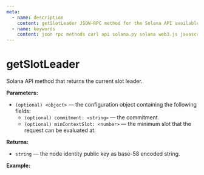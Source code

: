 ```yaml
---
meta:
  - name: description
    content: getSlotLeader JSON-RPC method for the Solana API available with examples in Solana web3.js, Solana.py, and cURL.
  - name: keywords
    content: json rpc methods curl api solana.py solana web3.js javascript python solana 
---
```


# getSlotLeader

Solana API method that returns the current slot leader. 

**Parameters:** 

* `(optional) <object>` — the configuration object containing the following fields:
    * `(optional) commitment: <string>` — the commitment.
    * `(optional) minContextSlot: <number>` — the minimum slot that the request can be evaluated at.

**Returns:** 

* `string` —  the node identity public key as base-58 encoded string.

**Example:**

<CodeSwitcher :languages="{js:'Solana web3.js', py:'Solana.py', cr:'cURL'}">
<template v-slot:js>

``` js
import { Connection } from "@solana/web3.js"

const nodeUrl = "CHAINSTACK_NODE_URL"
const connect = new Connection(nodeUrl);

(async () => {  
  console.log(await connect.getSlotLeader());
})();
```

</template>
<template v-slot:py>

``` py
from solana.rpc.api import Client

web3 = Client('CHAINSTACK_NODE_URL')

print(web3.get_slot_leader())
```

</template>
<template v-slot:cr>

``` sh
curl -X POST "CHAINSTACK_NODE_URL" \
  -H "Content-Type: application/json" \
  --data '{"jsonrpc":"2.0","id":1, "method":"getSlotLeader", "params" : []}'
```

</template>
</CodeSwitcher>